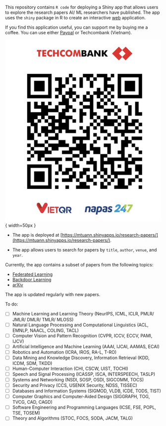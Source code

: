This repository contains `R code` for deploying a Shiny app that allows users to explore the research papers AI/ ML researchers have published. The app uses the `shiny` package in R to create an interactive [web](https://mtuann.shinyapps.io/research-papers/) application.

If you find this application useful, you can support me by buying me a coffee. 
You can use either [Paypal](https://paypal.me/AIsmylife) or Techcombank (Vietnam).

<!-- ![Techcombank](qr-donate.png)
# make the image smaller -->

![Techcombank](qr-donate.png){ width=50px }


- The app is deployed at [https://mtuann.shinyapps.io/research-papers/](https://mtuann.shinyapps.io/research-papers/).

- The app allows users to search for papers by `title`, `author`, `venue`, and `year`.

Currently, the app contains a subset of papers from the following topics:
- [Federated Learning](https://github.com/mtuann/federated-learning-updated-papers)
- [Backdoor Learning](https://github.com/mtuann/backdoor-ai-resources)
- [arXiv]()

The app is updated regularly with new papers.


To do:
- [ ] Machine Learning and Learning Theory (NeurIPS, ICML, ICLR, PMLR/ JMLR/ DMLR/ TMLR/ MLOSS)
- [ ] Natural Language Processing and Computational Linguistics (ACL, EMNLP, NAACL, COLING, TACL)
- [ ] Computer Vision and Pattern Recognition (CVPR, ICCV, ECCV, PAMI, IJCV)
- [ ] Artificial Intelligence and Machine Learning (AAAI, IJCAI, AAMAS, ECAI)
- [ ] Robotics and Automation (ICRA, IROS, RA-L, T-RO)
- [ ] Data Mining and Knowledge Discovery, Information Retrieval (KDD, ICDM, SDM, TKDD)
- [ ] Human-Computer Interaction (CHI, CSCW, UIST, TOCHI)
- [ ] Speech and Signal Processing (ICASSP, ISCA, INTERSPEECH, TASLP)
- [ ] Systems and Networking (NSDI, SOSP, OSDI, SIGCOMM, TOCS)
- [ ] Security and Privacy (CCS, USENIX Security, NDSS, TISSEC)
- [ ] Databases and Information Systems (SIGMOD, VLDB, ICDE, TODS, TIST)
- [ ] Computer Graphics and Computer-Aided Design (SIGGRAPH, TOG, TVCG, CAD, CAGD)
- [ ] Software Engineering and Programming Languages (ICSE, FSE, POPL, TSE, TOSEM)
- [ ] Theory and Algorithms (STOC, FOCS, SODA, JACM, TALG)